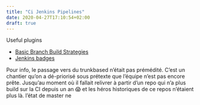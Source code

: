 ```yaml
---
title: "Ci Jenkins Pipelines"
date: 2020-04-27T17:10:54+02:00
draft: true
---
```


Useful plugins
- [Basic Branch Build Strategies](https://github.com/jenkinsci/basic-branch-build-strategies-plugin/blob/master/docs/user.adoc)
- [Jenkins badges](https://github.com/jenkinsci/embeddable-build-status-plugin#embeddable-build-status-plugin)

Pour info, le passage vers du trunkbased n’était pas prémédité. C’est un chantier qu’on a dé-priorisé sous prétexte que l’équipe n’est pas encore prête. Jusqu’au moment où il fallait relivrer à partir d’un repo qui n’a plus build sur la CI depuis un an :scream: et les héros historiques de ce repos n’étaient plus là. l’état de master ne 